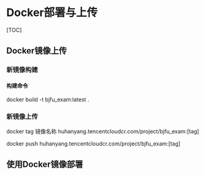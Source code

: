 # Docker部署与上传

[TOC]

## Docker镜像上传

### 新镜像构建

#### 构建命令

docker build -t bjfu_exam:latest .

### 新镜像上传

docker tag 镜像名称 huhanyang.tencentcloudcr.com/project/bjfu_exam:[tag]

docker push huhanyang.tencentcloudcr.com/project/bjfu_exam:[tag]

## 使用Docker镜像部署